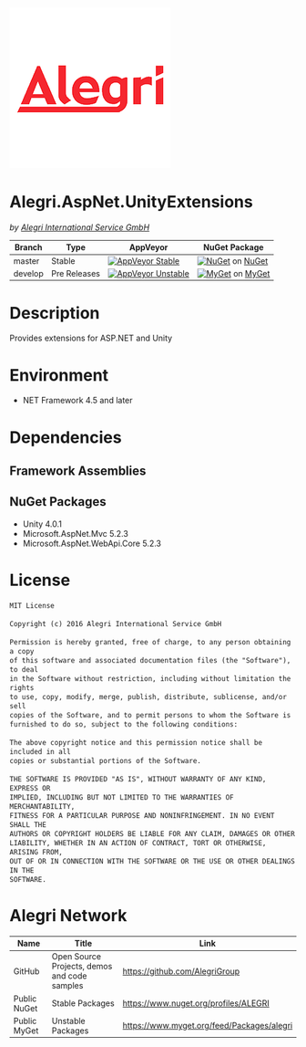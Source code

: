 [![Alegri](https://github.com/AlegriGroup/StaticResources/raw/master/Alegri-Logo.png)](http://www.alegri.eu)

# Alegri.AspNet.UnityExtensions
*by [Alegri International Service GmbH](http://www.alegri.eu)*

| Branch | Type | AppVeyor | NuGet Package |
|---|---|---|---|
|master| Stable |  [![AppVeyor Stable](https://img.shields.io/appveyor/ci/AlegriGroup/Alegri-AspNet-UnityExtensions/master.svg?style=flat-square)](https://ci.appveyor.com/project/AlegriGroup/Alegri-AspNet-UnityExtensions) | [![NuGet](https://img.shields.io/nuget/v/Alegri.AspNet.UnityExtensions.svg?style=flat-square)](https://www.nuget.org/packages/Alegri.AspNet.UnityExtensions) on [NuGet](https://www.nuget.org/packages/Alegri.AspNet.UnityExtensions)|
|develop| Pre Releases | [![AppVeyor Unstable](https://img.shields.io/appveyor/ci/AlegriGroup/Alegri-AspNet-UnityExtensions/develop.svg?style=flat-square)](https://ci.appveyor.com/project/AlegriGroup/Alegri-AspNet-UnityExtensions) | [![MyGet](https://img.shields.io/myget/alegri/vpre/Alegri.AspNet.UnityExtensions.svg?style=flat-square)](https://www.myget.org/feed/alegri/package/nuget/Alegri.AspNet.UnityExtensions) on [MyGet](https://www.myget.org/feed/alegri/package/nuget/Alegri.AspNet.UnityExtensions) | 

# Description
Provides extensions for ASP.NET and Unity

# Environment
- NET Framework 4.5 and later

# Dependencies

## Framework Assemblies

## NuGet Packages
- Unity 4.0.1
- Microsoft.AspNet.Mvc 5.2.3
- Microsoft.AspNet.WebApi.Core 5.2.3

# License

    MIT License

    Copyright (c) 2016 Alegri International Service GmbH

    Permission is hereby granted, free of charge, to any person obtaining a copy
    of this software and associated documentation files (the "Software"), to deal
    in the Software without restriction, including without limitation the rights
    to use, copy, modify, merge, publish, distribute, sublicense, and/or sell
    copies of the Software, and to permit persons to whom the Software is
    furnished to do so, subject to the following conditions:

    The above copyright notice and this permission notice shall be included in all
    copies or substantial portions of the Software.

    THE SOFTWARE IS PROVIDED "AS IS", WITHOUT WARRANTY OF ANY KIND, EXPRESS OR
    IMPLIED, INCLUDING BUT NOT LIMITED TO THE WARRANTIES OF MERCHANTABILITY,
    FITNESS FOR A PARTICULAR PURPOSE AND NONINFRINGEMENT. IN NO EVENT SHALL THE
    AUTHORS OR COPYRIGHT HOLDERS BE LIABLE FOR ANY CLAIM, DAMAGES OR OTHER
    LIABILITY, WHETHER IN AN ACTION OF CONTRACT, TORT OR OTHERWISE, ARISING FROM,
    OUT OF OR IN CONNECTION WITH THE SOFTWARE OR THE USE OR OTHER DEALINGS IN THE
    SOFTWARE.

# Alegri Network

| Name | Title | Link |
|---|---|---|
| GitHub | Open Source Projects, demos and code samples | https://github.com/AlegriGroup |
| Public NuGet | Stable Packages | https://www.nuget.org/profiles/ALEGRI |
| Public MyGet | Unstable Packages | https://www.myget.org/feed/Packages/alegri |